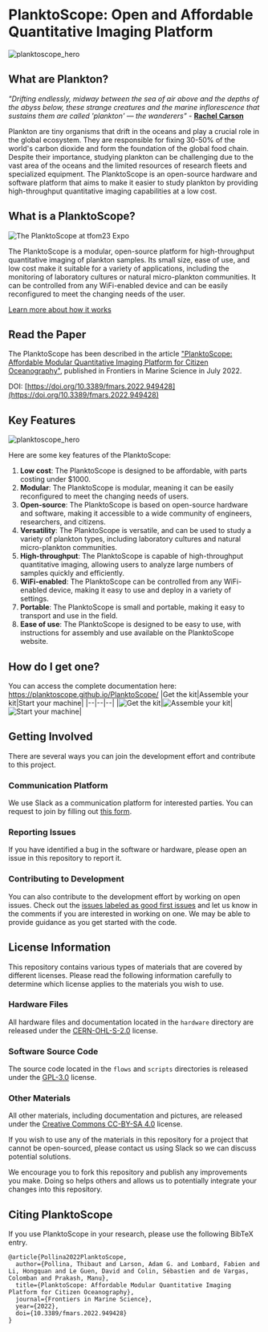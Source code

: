 # PlanktoScope: Open and Affordable Quantitative Imaging Platform

![planktoscope_hero](documentation/docs/images/project_description/planktoscope_hero.png)

## What are Plankton?

_"Drifting endlessly, midway between the sea of air above and the depths of the abyss below, these strange creatures and the marine inflorescence that sustains them are called 'plankton' — the wanderers"_ - **[Rachel Carson](https://de.wikipedia.org/wiki/Rachel_Carson)**

Plankton are tiny organisms that drift in the oceans and play a crucial role in the global ecosystem. They are responsible for fixing 30-50% of the world's carbon dioxide and form the foundation of the global food chain. Despite their importance, studying plankton can be challenging due to the vast area of the oceans and the limited resources of research fleets and specialized equipment. The PlanktoScope is an open-source hardware and software platform that aims to make it easier to study plankton by providing high-throughput quantitative imaging capabilities at a low cost.

## What is a PlanktoScope?

![The PlanktoScope at tfom23 Expo](documentation/docs/images/planktoscope-buildworkshops-tfom23-expo.jpg)

The PlanktoScope is a modular, open-source platform for high-throughput quantitative imaging of plankton samples. Its small size, ease of use, and low cost make it suitable for a variety of applications, including the monitoring of laboratory cultures or natural micro-plankton communities. It can be controlled from any WiFi-enabled device and can be easily reconfigured to meet the changing needs of the user.

[Learn more about how it works](https://www.planktoscope.org/how-it-works)

## Read the Paper

The PlanktoScope has been described in the article ["PlanktoScope: Affordable Modular Quantitative Imaging Platform for Citizen Oceanography"](https://www.frontiersin.org/articles/10.3389/fmars.2022.949428/full), published in Frontiers in Marine Science in July 2022.

DOI: [https://doi.org/10.3389/fmars.2022.949428](https://doi.org/10.3389/fmars.2022.949428)

## Key Features

![planktoscope_hero](documentation/docs/images/project_description/planktoscope_architecture.png)

Here are some key features of the PlanktoScope:

1. **Low cost**: The PlanktoScope is designed to be affordable, with parts costing under $1000.
2. **Modular**: The PlanktoScope is modular, meaning it can be easily reconfigured to meet the changing needs of users.
3. **Open-source**: The PlanktoScope is based on open-source hardware and software, making it accessible to a wide community of engineers, researchers, and citizens.
4. **Versatility**: The PlanktoScope is versatile, and can be used to study a variety of plankton types, including laboratory cultures and natural micro-plankton communities.
5. **High-throughput**: The PlanktoScope is capable of high-throughput quantitative imaging, allowing users to analyze large numbers of samples quickly and efficiently.
6. **WiFi-enabled**: The PlanktoScope can be controlled from any WiFi-enabled device, making it easy to use and deploy in a variety of settings.
7. **Portable**: The PlanktoScope is small and portable, making it easy to transport and use in the field.
8. **Ease of use**: The PlanktoScope is designed to be easy to use, with instructions for assembly and use available on the PlanktoScope website.

## How do I get one?

You can access the complete documentation here: https://planktoscope.github.io/PlanktoScope/
|Get the kit|Assemble your kit|Start your machine|
|--|--|--|
|![Get the kit](documentation/docs/images/readme/get_kit.png)|![Assemble your kit](documentation/docs/images/readme/assemble_kit.png)|![Start your machine](documentation/docs/images/readme/start_pscope.png)|

## Getting Involved

There are several ways you can join the development effort and contribute to this project.

### Communication Platform

We use Slack as a communication platform for interested parties. You can request to join by filling out [this form](https://docs.google.com/forms/d/e/1FAIpQLSfcod-avpzWVmWj42_hW1v2mMSHm0DAGXHxVECFig2dnKHxGQ/viewform).

### Reporting Issues

If you have identified a bug in the software or hardware, please open an issue in this repository to report it.

### Contributing to Development

You can also contribute to the development effort by working on open issues. Check out the [issues labeled as good first issues](https://github.com/PlanktoScope/PlanktoScope/labels/good%20first%20issue) and let us know in the comments if you are interested in working on one. We may be able to provide guidance as you get started with the code.

## License Information

This repository contains various types of materials that are covered by different licenses. Please read the following information carefully to determine which license applies to the materials you wish to use.

### Hardware Files

All hardware files and documentation located in the `hardware` directory are released under the [CERN-OHL-S-2.0](https://ohwr.org/cern_ohl_s_v2.txt) license.

### Software Source Code

The source code located in the `flows` and `scripts` directories is released under the [GPL-3.0](https://www.gnu.org/licenses/gpl-3.0.en.html) license.

### Other Materials

All other materials, including documentation and pictures, are released under the [Creative Commons CC-BY-SA 4.0](https://creativecommons.org/licenses/by-sa/4.0/) license.

If you wish to use any of the materials in this repository for a project that cannot be open-sourced, please contact us using Slack so we can discuss potential solutions.

We encourage you to fork this repository and publish any improvements you make. Doing so helps others and allows us to potentially integrate your changes into this repository.

## Citing PlanktoScope
If you use PlanktoScope in your research, please use the following BibTeX entry.

```
@article{Pollina2022PlanktoScope,
  author={Pollina, Thibaut and Larson, Adam G. and Lombard, Fabien and Li, Hongquan and Le Guen, David and Colin, Sébastien and de Vargas, Colomban and Prakash, Manu},
  title={PlanktoScope: Affordable Modular Quantitative Imaging Platform for Citizen Oceanography},
  journal={Frontiers in Marine Science},
  year={2022},
  doi={10.3389/fmars.2022.949428}
}
```
